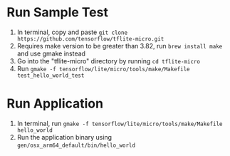 # Run Sample Test
1. In terminal, copy and paste `git clone https://github.com/tensorflow/tflite-micro.git`
2. Requires make version to be greater than 3.82, run `brew install make` and use gmake instead
3. Go into the "tflite-micro" directory by running `cd tflite-micro`
4. Run `gmake -f tensorflow/lite/micro/tools/make/Makefile test_hello_world_test`

# Run Application
1. In terminal, run `gmake -f tensorflow/lite/micro/tools/make/Makefile hello_world`
2. Run the application binary using `gen/osx_arm64_default/bin/hello_world`
